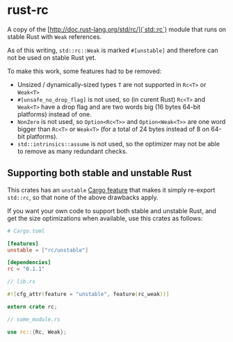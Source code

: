 # rust-rc

A copy of the [http://doc.rust-lang.org/std/rc/](`std::rc`) module
that runs on stable Rust with `Weak` references.

As of this writing, `std::rc::Weak` is marked `#[unstable]`
and therefore can not be used on stable Rust yet.

To make this work, some features had to be removed:

* Unsized / dynamically-sized types `T` are not supported in `Rc<T>` or `Weak<T>`
* `#[unsafe_no_drop_flag]` is not used,
  so (in curent Rust) `Rc<T>` and `Weak<T>` have a drop flag
  and are two words big (16 bytes 64-bit platforms) instead of one.
* `NonZero` is not used,
  so `Option<Rc<T>>` and `Option<Weak<T>>` are one word bigger than `Rc<T>` or `Weak<T>`
  (for a total of 24 bytes instead of 8 on 64-bit platforms).
* `std::intrinsics::assume` is not used,
  so the optimizer may not be able to remove as many redundant checks.


## Supporting both stable and unstable Rust

This crates has an `unstable`
[Cargo feature](http://doc.crates.io/manifest.html#the-[features]-section)
that makes it simply re-export `std::rc`, so that none of the above drawbacks apply.

If you want your own code to support both stable and unstable Rust,
and get the size optimizations when available, use this crates as follows:

```toml
# Cargo.toml

[features]
unstable = ["rc/unstable"]

[dependencies]
rc = "0.1.1"
```

```rust
// lib.rs

#![cfg_attr(feature = "unstable", feature(rc_weak))]

extern crate rc;
```

```rust
// some_module.rs

use rc::{Rc, Weak};
```
